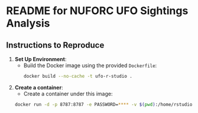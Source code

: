 # README for NUFORC UFO Sightings Analysis

## Instructions to Reproduce

1. **Set Up Environment**:
   - Build the Docker image using the provided `Dockerfile`:
     ```bash
     docker build --no-cache -t ufo-r-studio .  
     
2. **Create a container**:
   - Create a container under this image:
    ```bash
    docker run -d -p 8787:8787 -e PASSWORD=**** -v $(pwd):/home/rstudio/project --name ufo-container ufo-r-studio# 611_data_science_assignment
